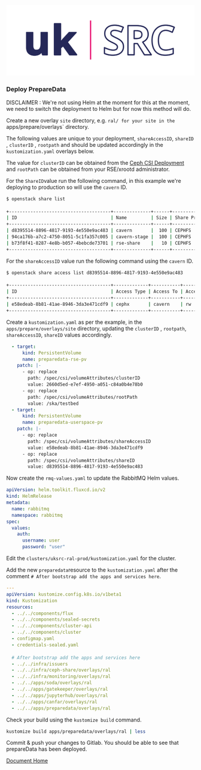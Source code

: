![Local Image](images/SKAO_ukSRC_logo_nostrapline_colour_rgb.png)
### Deploy PrepareData

DISCLAIMER : We're not using Helm at the moment for this at the moment, we need to switch the deployment to Helm but for now this method will do.

Create a new overlay `site` directory, e.g. `ral/ for your site in the `apps/prepare/overlays` directory.

The following values are unique to your deployment, `shareAccessID`, `shareID` , `clusterID` , `rootpath` and should be updated accordingly in the `kustomization.yaml` overlays below.

The value for `clusterID` can be obtained from the [Ceph CSI Deployment](docs/deploy-csi-cephfs.md) and `rootPath` can be obtained from your RSE/xrootd administrator.

For the `ShareID`value run the following command, in this example we're deploying to production so will use the `cavern` ID.

  ```sh
  $ openstack share list

+--------------------------------------+--------------+------+-------------+-----------+-----------+-----------------+------+-------------------+
| ID                                   | Name         | Size | Share Proto | Status    | Is Public | Share Type Name | Host | Availability Zone |
+--------------------------------------+--------------+------+-------------+-----------+-----------+-----------------+------+-------------------+
| d8395514-8896-4817-9193-4e550e9ac483 | cavern       |  100 | CEPHFS      | available | False     | cephfs          |      | nova              |
| 94ca176b-a7c2-4750-8051-5c1fa357c005 | cavern-stage |  100 | CEPHFS      | available | False     | cephfs          |      | nova              |
| b73f8f41-8287-4e8b-b057-4bebcde73701 | rse-share    |   10 | CEPHFS      | available | False     | cephfs          |      | nova              |
+--------------------------------------+--------------+------+-------------+-----------+-----------+-----------------+------+-------------------+
```

For the `shareAccessID` value run the following command using the `cavern` ID.

```sh
$ openstack share access list d8395514-8896-4817-9193-4e550e9ac483

+--------------------------------------+-------------+-----------+--------------+--------+-------------+------------------+----------------------------+
| ID                                   | Access Type | Access To | Access Level | State  | Access Key  | Created At       | Updated At                 |
+--------------------------------------+-------------+-----------+--------------+--------+-------------+------------------+----------------------------+
| e58edeab-8b81-41ae-8946-3da3e471cdf9 | cephx       | cavern    | rw           | active | xxxxxxxxxxx | 2024-11-21T14:59 | 2024-11-21T14:59:49.943195 |
+--------------------------------------+-------------+-----------+--------------+--------+-------------+------------------+----------------------------+
```


Create a `kustomization.yaml` as per the example, in the `apps/prepare/overlays/site` directory, updating the `clusterID` , `rootpath`,  `shareAccessID`, `shareID` values accordingly.

```yaml
  - target:
      kind: PersistentVolume
      name: preparedata-rse-pv
    patch: |-
      - op: replace
        path: /spec/csi/volumeAttributes/clusterID
        value: 2660d5ed-e7ef-4950-a051-c84a0b4e78b0
      - op: replace
        path: /spec/csi/volumeAttributes/rootPath
        value: /ska/testbed
  - target:
      kind: PersistentVolume
      name: preparedata-userspace-pv
    patch: |-
      - op: replace
        path: /spec/csi/volumeAttributes/shareAccessID
        value: e58edeab-8b81-41ae-8946-3da3e471cdf9
      - op: replace
        path: /spec/csi/volumeAttributes/shareID
        value: d8395514-8896-4817-9193-4e550e9ac483
```

Now create the `rmq-values.yaml` to update the RabbitMQ Helm values.

```yaml
apiVersion: helm.toolkit.fluxcd.io/v2
kind: HelmRelease
metadata:
  name: rabbitmq
  namespace: rabbitmq
spec:
  values:
    auth:
      username: user
      password: "user"
```

Edit the `clusters/uksrc-ral-prod/kustomization.yaml` for the cluster.

Add the new `preparedata`resource to the `kustomization.yaml` after the comment `# After bootstrap add the apps and services here`.

```yaml
---
apiVersion: kustomize.config.k8s.io/v1beta1
kind: Kustomization
resources:
  - ../../components/flux
  - ../../components/sealed-secrets
  - ../../components/cluster-api
  - ../../components/cluster
  - configmap.yaml
  - credentials-sealed.yaml

  # After bootstrap add the apps and services here
  - ../../infra/issuers
  - ../../infra/ceph-share/overlays/ral
  - ../../infra/monitoring/overlays/ral
  - ../../apps/soda/overlays/ral
  - ../../apps/gatekeeper/overlays/ral
  - ../../apps/jupyterhub/overlays/ral
  - ../../apps/canfar/overlays/ral
  - ../../apps/preparedata/overlays/ral  
```


Check your build using the `kustomize build` command. 

```sh
kustomize build apps/preparedata/overlays/ral | less
```

Commit & push your changes to Gitlab. You should be able to see that prepareData has been deployed.

[Document Home](./readme.md)